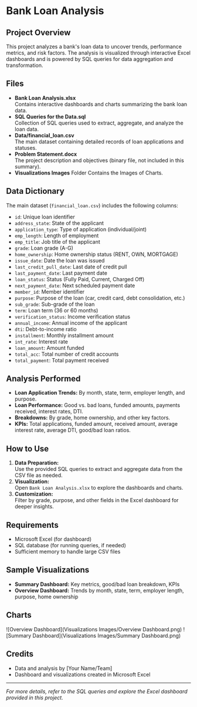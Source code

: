 # Bank Loan Analysis

## Project Overview

This project analyzes a bank's loan data to uncover trends, performance metrics, and risk factors. The analysis is visualized through interactive Excel dashboards and is powered by SQL queries for data aggregation and transformation.

## Files

- **Bank Loan Analysis.xlsx**  
  Contains interactive dashboards and charts summarizing the bank loan data.
- **SQL Queries for the Data.sql**  
  Collection of SQL queries used to extract, aggregate, and analyze the loan data.
- **Data/financial_loan.csv**  
  The main dataset containing detailed records of loan applications and statuses.
- **Problem Statement.docx**  
  The project description and objectives (binary file, not included in this summary).
- **Visualizations Images**
  Folder Contains the Images of Charts.

## Data Dictionary

The main dataset (`financial_loan.csv`) includes the following columns:

- `id`: Unique loan identifier
- `address_state`: State of the applicant
- `application_type`: Type of application (individual/joint)
- `emp_length`: Length of employment
- `emp_title`: Job title of the applicant
- `grade`: Loan grade (A-G)
- `home_ownership`: Home ownership status (RENT, OWN, MORTGAGE)
- `issue_date`: Date the loan was issued
- `last_credit_pull_date`: Last date of credit pull
- `last_payment_date`: Last payment date
- `loan_status`: Status (Fully Paid, Current, Charged Off)
- `next_payment_date`: Next scheduled payment date
- `member_id`: Member identifier
- `purpose`: Purpose of the loan (car, credit card, debt consolidation, etc.)
- `sub_grade`: Sub-grade of the loan
- `term`: Loan term (36 or 60 months)
- `verification_status`: Income verification status
- `annual_income`: Annual income of the applicant
- `dti`: Debt-to-income ratio
- `installment`: Monthly installment amount
- `int_rate`: Interest rate
- `loan_amount`: Amount funded
- `total_acc`: Total number of credit accounts
- `total_payment`: Total payment received

## Analysis Performed

- **Loan Application Trends:** By month, state, term, employer length, and purpose.
- **Loan Performance:** Good vs. bad loans, funded amounts, payments received, interest rates, DTI.
- **Breakdowns:** By grade, home ownership, and other key factors.
- **KPIs:** Total applications, funded amount, received amount, average interest rate, average DTI, good/bad loan ratios.

## How to Use

1. **Data Preparation:**  
   Use the provided SQL queries to extract and aggregate data from the CSV file as needed.
2. **Visualization:**  
   Open `Bank Loan Analysis.xlsx` to explore the dashboards and charts.
3. **Customization:**  
   Filter by grade, purpose, and other fields in the Excel dashboard for deeper insights.





## Requirements

- Microsoft Excel (for dashboard)
- SQL database (for running queries, if needed)
- Sufficient memory to handle large CSV files

## Sample Visualizations

- **Summary Dashboard:** Key metrics, good/bad loan breakdown, KPIs
- **Overview Dashboard:** Trends by month, state, term, employer length, purpose, home ownership


## Charts
![Overview Dashboard](Visualizations Images/Overview Dashboard.png)
![Summary Dashboard](Visualizations Images/Summary Dashboard.png)


## Credits

- Data and analysis by [Your Name/Team]
- Dashboard and visualizations created in Microsoft Excel

---

*For more details, refer to the SQL queries and explore the Excel dashboard provided in this project.*